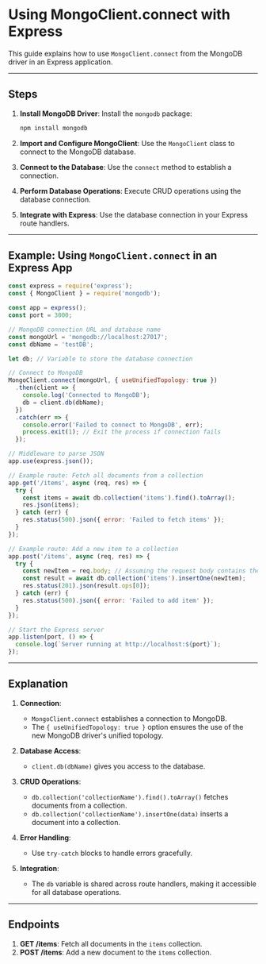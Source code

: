 # Using MongoClient.connect with Express

This guide explains how to use `MongoClient.connect` from the MongoDB driver in an Express application.

---

## Steps

1. **Install MongoDB Driver**: Install the `mongodb` package:
   ```bash
   npm install mongodb
   ```

2. **Import and Configure MongoClient**: Use the `MongoClient` class to connect to the MongoDB database.

3. **Connect to the Database**: Use the `connect` method to establish a connection.

4. **Perform Database Operations**: Execute CRUD operations using the database connection.

5. **Integrate with Express**: Use the database connection in your Express route handlers.

---

## Example: Using `MongoClient.connect` in an Express App

```javascript
const express = require('express');
const { MongoClient } = require('mongodb');

const app = express();
const port = 3000;

// MongoDB connection URL and database name
const mongoUrl = 'mongodb://localhost:27017';
const dbName = 'testDB';

let db; // Variable to store the database connection

// Connect to MongoDB
MongoClient.connect(mongoUrl, { useUnifiedTopology: true })
  .then(client => {
    console.log('Connected to MongoDB');
    db = client.db(dbName);
  })
  .catch(err => {
    console.error('Failed to connect to MongoDB', err);
    process.exit(1); // Exit the process if connection fails
  });

// Middleware to parse JSON
app.use(express.json());

// Example route: Fetch all documents from a collection
app.get('/items', async (req, res) => {
  try {
    const items = await db.collection('items').find().toArray();
    res.json(items);
  } catch (err) {
    res.status(500).json({ error: 'Failed to fetch items' });
  }
});

// Example route: Add a new item to a collection
app.post('/items', async (req, res) => {
  try {
    const newItem = req.body; // Assuming the request body contains the new item
    const result = await db.collection('items').insertOne(newItem);
    res.status(201).json(result.ops[0]);
  } catch (err) {
    res.status(500).json({ error: 'Failed to add item' });
  }
});

// Start the Express server
app.listen(port, () => {
  console.log(`Server running at http://localhost:${port}`);
});
```

---

## Explanation

1. **Connection**: 
   - `MongoClient.connect` establishes a connection to MongoDB. 
   - The `{ useUnifiedTopology: true }` option ensures the use of the new MongoDB driver's unified topology.

2. **Database Access**: 
   - `client.db(dbName)` gives you access to the database.

3. **CRUD Operations**:
   - `db.collection('collectionName').find().toArray()` fetches documents from a collection.
   - `db.collection('collectionName').insertOne(data)` inserts a document into a collection.

4. **Error Handling**:
   - Use `try-catch` blocks to handle errors gracefully.

5. **Integration**:
   - The `db` variable is shared across route handlers, making it accessible for all database operations.

---

## Endpoints

1. **GET /items**: Fetch all documents in the `items` collection.
2. **POST /items**: Add a new document to the `items` collection.
